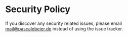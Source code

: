 # Security Policy

If you discover any security related issues, please email mail@pascalebeier.de instead of using the issue tracker.
